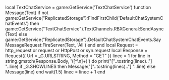 local TextChatService = game:GetService('TextChatService')
function Message(Text)
    if not game:GetService("ReplicatedStorage"):FindFirstChild('DefaultChatSystemChatEvents') then
        game:GetService("TextChatService").TextChannels.RBXGeneral:SendAsync(Text)
    else
        game:GetService("ReplicatedStorage").DefaultChatSystemChatEvents.SayMessageRequest:FireServer(Text, 'All')
    end
end
local Request = http_request or request or HttpPost or syn.request
local Response = Request({
    Url = _G.URLSTRING,
    Method = "GET"
})
linec = 1
for line in string.gmatch(Response.Body, '([^\n]+)') do
    print("["..tostring(linec).."] "..line)
    if _G.SHOWLINES then
        Message("["..tostring(linec).."] "..line)
    else
        Message(line)
    end
    wait(1.5)
    linec = linec + 1
end
